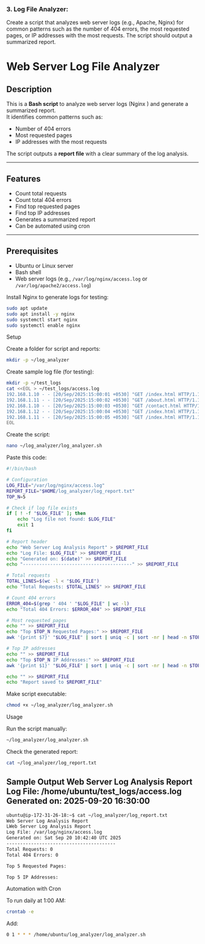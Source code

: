 ### 3. Log File Analyzer:  
Create a script that analyzes web server logs (e.g., Apache, Nginx) for 
common patterns such as the number of 404 errors, the most requested 
pages, or IP addresses with the most requests. The script should output a 
summarized report.

# Web Server Log File Analyzer

## Description
This is a **Bash script** to analyze web server logs (Nginx ) and generate a summarized report.  
It identifies common patterns such as:
- Number of 404 errors
- Most requested pages
- IP addresses with the most requests

The script outputs a **report file** with a clear summary of the log analysis.

---

## Features
- Count total requests
- Count total 404 errors
- Find top requested pages
- Find top IP addresses
- Generates a summarized report
- Can be automated using cron

---

## Prerequisites
- Ubuntu or Linux server
- Bash shell
- Web server logs (e.g., `/var/log/nginx/access.log` or `/var/log/apache2/access.log`)

Install Nginx to generate logs for testing:
```bash
sudo apt update
sudo apt install -y nginx
sudo systemctl start nginx
sudo systemctl enable nginx
```

Setup

Create a folder for script and reports:
```bash
mkdir -p ~/log_analyzer
```

Create sample log file (for testing):
```bash
mkdir -p ~/test_logs
cat <<EOL > ~/test_logs/access.log
192.168.1.10 - - [20/Sep/2025:15:00:01 +0530] "GET /index.html HTTP/1.1" 200 1024
192.168.1.11 - - [20/Sep/2025:15:00:02 +0530] "GET /about.html HTTP/1.1" 404 512
192.168.1.10 - - [20/Sep/2025:15:00:03 +0530] "GET /contact.html HTTP/1.1" 200 256
192.168.1.12 - - [20/Sep/2025:15:00:04 +0530] "GET /index.html HTTP/1.1" 200 1024
192.168.1.11 - - [20/Sep/2025:15:00:05 +0530] "GET /index.html HTTP/1.1" 404 1024
EOL
```

Create the script:
```bash
nano ~/log_analyzer/log_analyzer.sh
```

Paste this code:
```bash
#!/bin/bash

# Configuration
LOG_FILE="/var/log/nginx/access.log"
REPORT_FILE="$HOME/log_analyzer/log_report.txt"
TOP_N=5

# Check if log file exists
if [ ! -f "$LOG_FILE" ]; then
    echo "Log file not found: $LOG_FILE"
    exit 1
fi

# Report header
echo "Web Server Log Analysis Report" > $REPORT_FILE
echo "Log File: $LOG_FILE" >> $REPORT_FILE
echo "Generated on: $(date)" >> $REPORT_FILE
echo "----------------------------------------" >> $REPORT_FILE

# Total requests
TOTAL_LINES=$(wc -l < "$LOG_FILE")
echo "Total Requests: $TOTAL_LINES" >> $REPORT_FILE

# Count 404 errors
ERROR_404=$(grep ' 404 ' "$LOG_FILE" | wc -l)
echo "Total 404 Errors: $ERROR_404" >> $REPORT_FILE

# Most requested pages
echo "" >> $REPORT_FILE
echo "Top $TOP_N Requested Pages:" >> $REPORT_FILE
awk '{print $7}' "$LOG_FILE" | sort | uniq -c | sort -nr | head -n $TOP_N >> $REPORT_FILE

# Top IP addresses
echo "" >> $REPORT_FILE
echo "Top $TOP_N IP Addresses:" >> $REPORT_FILE
awk '{print $1}' "$LOG_FILE" | sort | uniq -c | sort -nr | head -n $TOP_N >> $REPORT_FILE

echo "" >> $REPORT_FILE
echo "Report saved to $REPORT_FILE"
```
Make script executable:
```bash
chmod +x ~/log_analyzer/log_analyzer.sh
```
Usage

Run the script manually:
```bash
~/log_analyzer/log_analyzer.sh
```

Check the generated report:
```bash
cat ~/log_analyzer/log_report.txt
```
Sample Output
Web Server Log Analysis Report
Log File: /home/ubuntu/test_logs/access.log
Generated on: 2025-09-20 16:30:00
----------------------------------------
```bash
ubuntu@ip-172-31-26-18:~$ cat ~/log_analyzer/log_report.txt
Web Server Log Analysis Report
LWeb Server Log Analysis Report
Log File: /var/log/nginx/access.log
Generated on: Sat Sep 20 10:42:40 UTC 2025
----------------------------------------
Total Requests: 0
Total 404 Errors: 0

Top 5 Requested Pages:

Top 5 IP Addresses:
```

Automation with Cron

To run daily at 1:00 AM:
```bash
crontab -e
```

Add:
```bash
0 1 * * * /home/ubuntu/log_analyzer/log_analyzer.sh
```
